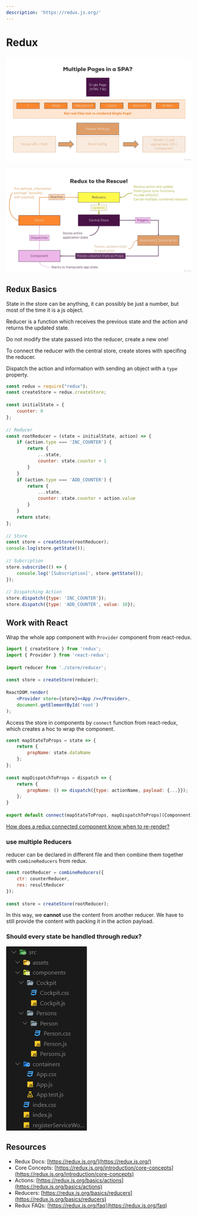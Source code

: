 ```yaml
---
description: 'https://redux.js.org/'
---
```


# Redux

![](../.gitbook/assets/image%20%2812%29.png)

![Redux Flow](../.gitbook/assets/image%20%2818%29.png)

## Redux Basics

State in the store can be anything, it can possibly be just a number, but most of the time it is a js object.

Reducer is a function which receives the previous state and the action and returns the updated state.

Do not modify the state passed into the reducer, create a new one!

To connect the reducer with the central store, create stores with specifing the reducer.

Dispatch the action and information with sending an object with a `type` property.

```javascript
const redux = require("redux");
const createStore = redux.createStore;

const initialState = {
    counter: 0
};

// Reducer
const rootReducer = (state = initialState, action) => {
    if (action.type === 'INC_COUNTER') {
        return {
            ...state,
            counter: state.counter + 1
        }
    }
    if (action.type === 'ADD_COUNTER') {
        return {
            ...state,
            counter: state.counter + action.value
        }
    }
    return state;
};

// Store
const store = createStore(rootReducer);
console.log(store.getState());

// Subcription
store.subscribe(() => {
    console.log('[Subscription]', store.getState());
});

// Dispatching Action
store.dispatch({type: 'INC_COUNTER'});
store.dispatch({type: 'ADD_COUNTER', value: 10});
```

## Work with React

Wrap the whole app component with `Provider` component from react-redux.

```jsx
import { createStore } from 'redux';
import { Provider } from 'react-redux';

import reducer from './store/reducer';

const store = createStore(reducer);

ReactDOM.render(
    <Provider store={store}><App /></Provider>,
    document.getElementById('root')
);
```

Access the store in components by `connect` function from react-redux, which creates a hoc to wrap the component.

```jsx
const mapStateToProps = state => {
    return {
        propName: state.dataName
    };
};

const mapDispatchToProps = dispatch => {
    return {
        propName: () => dispatch({type: actionName, payload: {...}});
    };
}

export default connect(mapStateToProps, mapDispatchToProps)(Componnent);
```

[How does a redux connected component know when to re-render?](https://stackoverflow.com/questions/40386128/how-does-a-redux-connected-component-know-when-to-re-render)

### use multiple Reducers

reducer can be declared in different file and then combine them together with `combineReducers` from redux.

```jsx
const rootReducer = combineReducers({
    ctr: counterReducer,
    res: resultReducer
});

const store = createStore(rootReducer);
```

In this way, we **cannot** use the content from another reducer. We have to still provide the content with packing it in the action payload.

### Should every state be handled through redux?

![](../.gitbook/assets/image%20%282%29.png)

## Resources

* Redux Docs: [https://redux.js.org/](https://redux.js.org/)
* Core Concepts: [https://redux.js.org/introduction/core-concepts](https://redux.js.org/introduction/core-concepts)
* Actions: [https://redux.js.org/basics/actions](https://redux.js.org/basics/actions)
* Reducers: [https://redux.js.org/basics/reducers](https://redux.js.org/basics/reducers)
* Redux FAQs: [https://redux.js.org/faq](https://redux.js.org/faq)

